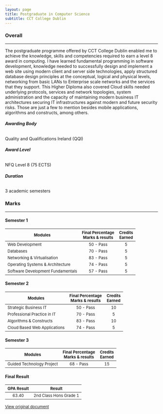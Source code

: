 ```yaml
---
layout: page
title: Postgraduate in Computer Science
subtitle: CCT College Dublin
---
```


### **Overall** 

------

The postgraduate programme offered by CCT College Dublin enabled me to achieve the knowledge, skills and competencies required to earn a level 8 award in computing. I have learned fundamental programming in software development, knowledge needed to successfully design and implement a web site using modern client and server side technologies, apply structured database design principles at the conceptual, logical and physical levels, networking from basic LANs to Enterprise scale networks and the services that they support. This Higher Diploma also covered Cloud skills needed underlying protocols, services and network topologies, system administration and the capacity of maintaining modern business IT architectures securing IT infrastructures against modern and future security risks. Those are just a few to mention besides mobile applications, algorithms and constructs, among others. 



###### **Awarding Body**

Quality and Qualifications Ireland (QQI)

###### **Award Level**

NFQ Level 8 (75 ECTS)

###### **Duration**

3 academic semesters
<br>

### **Marks**

------
#### Semester 1

| <font size="2">Modules</font>                | <font size="2">Final Percentage<br />Marks & results</font> | <font size="2">Credits<br />Earned</font> |
| ------------------------------------------------------- | :-----------------------------------------------: | :---------------------------------------: |
| <font size="2"> Web Development</font>                  |             <font size="2">50 - Pass</font>              |          <font size="2">5</font>          |
| <font size="2">Databases</font>                         |             <font size="2">70 - Pass</font>              |          <font size="2">5</font>          |
| <font size="2">Networking & Virtualisation</font>       |             <font size="2">83 - Pass</font>              |          <font size="2">5</font>          |
| <font size="2">Operating Systems & Architecture</font>  |             <font size="2">74 - Pass</font>              |          <font size="2">5</font>          |
| <font size="2">Software Development Fundamentals</font> |             <font size="2">57 - Pass</font>              |          <font size="2">5</font>          |

#### Semester 2

| <font size="2">Modules</font>           | <font size="2">Final Percentage<br />Marks & results</font> | <font size="2">Credits<br />Earned </font> |
| -------------------------------------------------- | :-----------------------------------------------: | :----------------------------------------: |
| <font size="2">Strategic Business IT</font>        |             <font size="2">50 - Pass</font>              |          <font size="2">10</font>          |
| <font size="2">Professional Practice in IT</font>  |             <font size="2">70 - Pass</font>              |          <font size="2">5</font>           |
| <font size="2">Algorithms & Constructs</font>      |             <font size="2">83 - Pass</font>              |          <font size="2">10</font>          |
| <font size="2">Cloud Based Web Applications</font> |             <font size="2">74 - Pass</font>              |          <font size="2">5</font>           |

#### Semester 3

| <font size="2">Modules</font>        | <font size="2">Final Percentage<br />Marks & results</font> | <font size="2">Credits<br />Earned</font> |
| ----------------------------------------------- | :-----------------------------------------------: | :---------------------------------------: |
| <font size="2">Guided Technology Project</font> |             <font size="2">68 - Pass</font>              |         <font size="2">15</font>          |

#### Final Result

| <font size="2">GPA Result</font> |         <font size="2">Result</font>         |
| :------------------------------: | :------------------------------------------: |
|   <font size="2">63.40</font>    | <font size="2">2nd Class Hons Grade 1</font> |


<a href ="https://drive.google.com/file/d/1PD4Eo4ZO0PF0puezGko3V9Bjw8RShkef/view?usp=sharing" target="_blank"><font size="2">View original document</font></a>